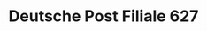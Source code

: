 ---
title: "Deutsche Post Filiale 627"
url: /norderney/deutsche-post-filiale-627/
shop: Schreibwaren
---